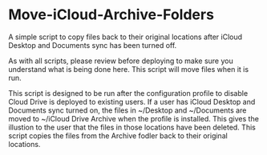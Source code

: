 # Move-iCloud-Archive-Folders
A simple script to copy files back to their original locations after iCloud Desktop and Documents sync has been turned off.

As with all scripts, please review before deploying to make sure you understand what is being done here. This script will move files when it is run.

This script is designed to be run after the configuration profile to disable
Cloud Drive is deployed to existing users. If a user has iCloud Desktop and
Documents sync turned on, the files in ~/Desktop and ~/Documents are moved to
~/iCloud Drive Archive when the profile is installed. This gives the illustion
to the user that the files in those locations have been deleted. This script
copies the files from the Archive fodler back to their original locations.
